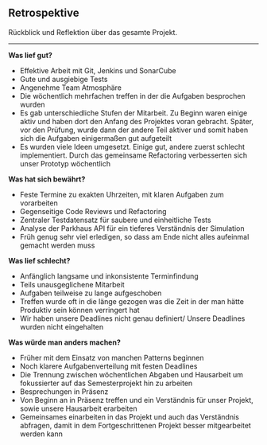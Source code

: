 
## Retrospektive

Rückblick und Reflektion über das gesamte Projekt.

---

**Was lief gut?**

- Effektive Arbeit mit Git, Jenkins und SonarCube
- Gute und ausgiebige Tests
- Angenehme Team Atmosphäre
- Die wöchentlich mehrfachen treffen in der die Aufgaben besprochen wurden
- Es gab unterschiedliche Stufen der Mitarbeit. Zu Beginn waren einige aktiv und haben dort den Anfang des Projektes voran gebracht. Später, vor den Prüfung, wurde dann der andere Teil aktiver und somit haben sich die Aufgaben einigermaßen gut aufgeteilt
- Es wurden viele Ideen umgesetzt. Einige gut, andere zuerst schlecht implementiert. Durch das gemeinsame Refactoring verbesserten sich unser Prototyp wöchentlich

**Was hat sich bewährt?** 

- Feste Termine zu exakten Uhrzeiten, mit klaren Aufgaben zum vorarbeiten
- Gegenseitige Code Reviews und Refactoring
- Zentraler Testdatensatz für saubere und einheitliche Tests
- Analyse der Parkhaus API für ein tieferes Verständnis der Simulation
- Früh genug sehr viel erledigen, so dass am Ende nicht alles aufeinmal gemacht werden muss


**Was lief schlecht?**

- Anfänglich langsame und inkonsistente Terminfindung
- Teils unausgeglichene Mitarbeit
- Aufgaben teilweise zu lange aufgeschoben
- Treffen wurde oft in die länge gezogen was die Zeit in der man hätte Produktiv sein können verringert hat
- Wir haben unsere Deadlines nicht genau definiert/ Unsere Deadlines wurden nicht eingehalten

**Was würde man anders machen?**

- Früher mit dem Einsatz von manchen Patterns beginnen
- Noch klarere Aufgabenverteilung mit festen Deadlines
- Die Trennung zwischen wöchentlichen Abgaben und Hausarbeit um fokussierter auf das Semesterprojekt hin zu arbeiten 
- Besprechungen in Präsenz
- Von Beginn an in Präsenz treffen und ein Verständnis für unser Projekt, sowie unsere Hausarbeit erarbeiten
- Gemeinsames einarbeiten in das Projekt und auch das Verständnis abfragen, damit in dem Fortgeschrittenen Projekt besser mitgearbeitet werden kann
